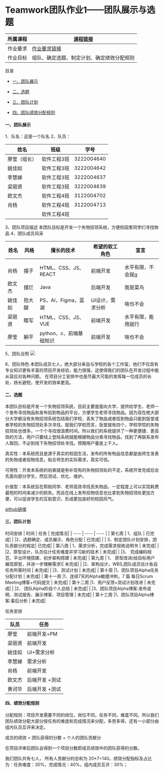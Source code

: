 # Teamwork团队作业1——团队展示与选题
|   所属课程   |<a href= "https://edu.cnblogs.com/campus/gdgy/SoftwareEngineering2024/">课程链接</a>   |      
| ---- | ---- | 
|  作业要求    |  <a href=" https://edu.cnblogs.com/campus/gdgy/SoftwareEngineering2024/homework/13138  ">作业要求链接</a>  |   
|  作业目标    |  组队、确定选题、制定计划、确定绩效分配规则    |  

目录      
* [一、团队展示](#团队展示)  

* [二、选题](#选题)  

* [三、团队计划](#团队计划)  

* [四、团队绩效分配规则](#团队绩效分配规则) 

<h4 id="团队展示">一、团队展示</h4>

1、队名：这是一个队名
2、队员：

|   姓名   |   班级   |   学号   |
| ---- | ---- |  ----  |
|    廖莹（组长）  |  软件工程3班    | 3222004640     |
|    姚佳如  |  软件工程3班    | 3222004642     |
|    李慧娣  |  软件工程3班    | 3222004637     |
|    梁丽贤  |  软件工程3班    | 3222004639     |
|    欧文杰  |  软件工程4班    | 3122004702     |
|     肖杨   |  软件工程4班    | 3122004713     |
|      |  软件工程4班    |      |
3、团队项目描述
本团队目标是开发一个失物招领系统，方便校园里同学们寻找物品
4、团队成员风采

 |   姓名   |   风格   |   擅长的技术  |   希望的软工角色  |   宣言 |
| ---- | ---- |  ----  |  ----  |  ----  |
|      |     |      |      |       |      ||
|    |      |      |     |      |
| 肖杨  |   摆子   |  HTML、CSS、JS、REACT   |  前端开发   |  水平有限，不会就g    |
|  欧文杰 |  摆烂     |     Java  |  后端开发   |    我是菜鸟  |
|  姚佳如 |  抱大腿   |   PS，AI，Figma，蓝湖   |  UI设计，需求分析   |  啥也不会    |
|  梁丽贤  |  瞎写  |  HTML、CSS、JS、VUE  |  前端开发  |  水平有限，能用就行  |
|  廖莹    |  躺平  |  python、c、前端基础知识    | 前端开发   |  啥也不会    |

5、团队合照
![](https://img2024.cnblogs.com/blog/3397785/202404/3397785-20240413111754354-1173637633.jpg)

6、团队特色
  本团队成员七人，绝大部分来自与学校的各个工作室，他们不仅具有专业知识更有丰富的项目开发经验，能力很强，这使得我们的团队在开发过程中能从容应对各种问题。
  在项目分工安排中也是尽最大可能的发挥每一位成员的长处，扬长避短，使开发的效率更高。
<h4 id="选题">二、选题</h4>
 本团队目标是开发一个失物招领系统，目前主要是面向大学，提供给学生、老师一个发布寻找物品和发布拾到物品的平台，方便学生老师寻找物品。因为现在绝大部分大学都没有失物招领系统包括我们学校，丢失了物品或者拾到物品只能到饭堂或者学校的失物招领处多次寻找，就我们学校而言，饭堂就有四个，学校学院的失物招领处也很多，一个个寻找很浪费时间。所以我们的系统提供了一种更便捷、更高效的方法，用户只要线上登陆系统就能根据物品分类寻找物品，找到了再联系发布人取回，不必到线下失物招领处寻找。预期用户量是上千人。

真实性：本系统而且是源于真实的校园生活，发布的所有物品信息都是由师生发表的失物或者拾物信息，贴合师生的实际需求，真实可信。

可用性：开发本系统的初衷就是弥补现有的失物招领处的不足，系统开发完成后会先面向部分学生，然后测试、优化、维护。

价值型：本系统旨在帮助同学、老师高效寻找丢失物品，一定程度上可以实现耗费最短的时间来减少的损失。而且在线上发布拾物信息也比拿到失物招领处更加方便，可以促进学生的互助意识，形成更加良好的校园风气。

<a href="https://github.com/Team-of-rjgc/Teamwork">github链接</a>

<h4 id="团队计划">三、团队计划</h4>

时间安排
|   时间   | 任务     |      完成情况|
| ---- | ---- |   ----  |
|   第七周   |  1、组队    |      已完成|
|           |2、选题确定、成员展示、角色分配  | 已完成|
|           | 3、制定团队计划安排，团队贡献分的规定| 已完成|
|    第八周  | 1、需求分析，完成需求规格说明书 | 未完成|
|           |2、原型设计，队员估计任务难度并学习新的技术 | 未完成|
|           |3、 完成编码规范、平台环境搭建、初步架构搭建 | 未完成|
|   第九周        | 1、 原型改进(给目标用户展现原型，并进一步理解需求)| 未完成|
|           |2、架构设计，WBS,团队成员估计各自任务所需时间  | 未完成|
|           |3、测试计划  | 未完成|
|     第十周      |1、团队项目Alpha任务分配计划  | 未完成|
|       第十一周    |1、连续7天的Alpha敏捷冲刺，7 篇 每日Scrum Meeting博客+代码提交  | 未完成|
|     第十二周      |1、用户反馈+测试计划改进  | 未完成|
|           |2、 团队Alpha阶段个人总结 | 未完成|
|           |3、团队项目Alpha博客:发布说明、测试报告、展示博客、项目管理  | 未完成|
|    第十三周       |1、团队项目Alpha博客:事后分析  | 未完成|

任务安排

|   队员   |  任务    |   
| ---- | ---- | 
|  廖莹    |   前端开发+PM   |      
|  梁丽贤    |   前端开发   |   
|  姚佳如    |   UI+需求分析   |   
|   李慧娣   |  需求分析    |   
|   肖杨   |    前端开发  |   
|  欧文杰    |   后端开发 +测试  |   
|  黄诃华    |   后端开发 +测试  |  
<h4 id="团队绩效分配规则">四、绩效分配规则</h4>
分配规则：项目开发需要不同的岗位，岗位不同，任务不同，难度不同。所以我们团队绩效分配大部分按任务的难度和完成情况来分配，多劳多得，还有一小部分由组内队员互评来决定。

成员的绩效 = 团队获得的分数 + 个人的团队贡献分

在项目评审后团队会得到一个项目分数即成员绩效中的团队获得的分数。

我们团队共有七人， 所有人贡献分的总和为 20*7=140。绩效分配指标及占比为：任务难度：30%，完成情况：40%，组内成员互评：30%；
